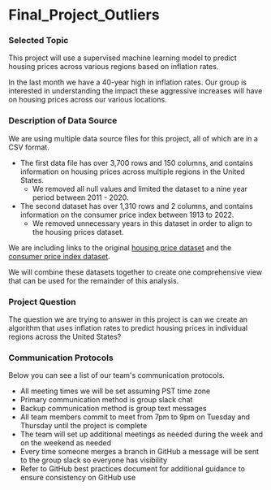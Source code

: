 # Final_Project_Outliers

### Selected Topic 
This project will use a supervised machine learning model to predict housing prices across various regions based on inflation rates.

In the last month we have a 40-year high in inflation rates. Our group is interested in understanding the impact these aggressive increases will have on housing prices across our various locations.


### Description of Data Source 
We are using multiple data source files for this project, all of which are in a CSV format. 
 * The first data file has over 3,700 rows and 150 columns, and contains information on housing prices across multiple regions in the United States. 
 	* We removed all null values and limited the dataset to a nine year period between 2011 - 2020. 
 * The second dataset has over 1,310 rows and 2 columns, and contains information on the consumer price index between 1913 to 2022.
 	* We removed unnecessary years in this dataset in order to align to the housing prices dataset. 
 
We are including links to the original [housing price dataset](https://www.kaggle.com/paultimothymooney/zillow-house-price-data?select=Sale_Prices_City.csv) and the [consumer price index dataset](https://fred.stlouisfed.org/series/CPIAUCNS).  
 
We will combine these datasets together to create one comprehensive view that can be used for the remainder of this analysis.

### Project Question
The question we are trying to answer in this project is can we create an algorithm that uses inflation rates to predict housing prices in individual regions across the United States? 


### Communication Protocols 
Below you can see a list of our team's communication protocols. 

 * All meeting times we will be set assuming PST time zone
 * Primary communication method is group slack chat
 * Backup communication method is group text messages
 * All team members commit to meet from 7pm to 9pm on Tuesday and Thursday until the project is complete
 * The team will set up additional meetings as needed during the week and on the weekend as needed 
 * Every time someone merges a branch in GitHub a message will be sent to the group slack so everyone has visibility 
 * Refer to GitHub best practices document for additional guidance to ensure consistency on GitHub use  

